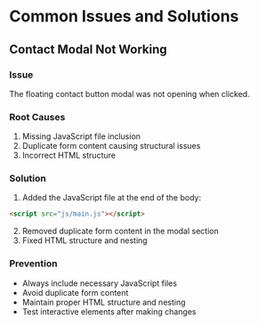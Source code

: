 # Common Issues and Solutions

## Contact Modal Not Working

### Issue
The floating contact button modal was not opening when clicked.

### Root Causes
1. Missing JavaScript file inclusion
2. Duplicate form content causing structural issues
3. Incorrect HTML structure

### Solution
1. Added the JavaScript file at the end of the body:
```html
<script src="js/main.js"></script>
```

2. Removed duplicate form content in the modal section
3. Fixed HTML structure and nesting

### Prevention
- Always include necessary JavaScript files
- Avoid duplicate form content
- Maintain proper HTML structure and nesting
- Test interactive elements after making changes
